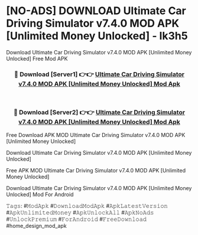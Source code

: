 # [NO-ADS] DOWNLOAD Ultimate Car Driving Simulator v7.4.0 MOD APK [Unlimited Money Unlocked] - lk3h5
Download Ultimate Car Driving Simulator v7.4.0 MOD APK [Unlimited Money Unlocked] Free Mod APK

<div align="center">
<h3>🔴 Download [Server1] 👉👉 <a href="https://apk-comot.site?title=Ultimate_Car_Driving_Simulator_v7.4.0_MOD_APK_[Unlimited_Money_Unlocked]">Ultimate Car Driving Simulator v7.4.0 MOD APK [Unlimited Money Unlocked] Mod Apk</a></h3><br>

<h3>🔴 Download [Server2] 👉👉 <a href="https://apk-comot.site?title=Ultimate_Car_Driving_Simulator_v7.4.0_MOD_APK_[Unlimited_Money_Unlocked]">Ultimate Car Driving Simulator v7.4.0 MOD APK [Unlimited Money Unlocked] Mod Apk</a></h3>
</div>


Free Download APK MOD Ultimate Car Driving Simulator v7.4.0 MOD APK [Unlimited Money Unlocked]

Download Ultimate Car Driving Simulator v7.4.0 MOD APK [Unlimited Money Unlocked] 

Free APK MOD Ultimate Car Driving Simulator v7.4.0 MOD APK [Unlimited Money Unlocked] 

Download Ultimate Car Driving Simulator v7.4.0 MOD APK [Unlimited Money Unlocked] Mod For Android

𝚃𝚊𝚐𝚜: #𝙼𝚘𝚍𝙰𝚙𝚔 #𝙳𝚘𝚠𝚗𝚕𝚘𝚊𝚍𝙼𝚘𝚍𝙰𝚙𝚔 #𝙰𝚙𝚔𝙻𝚊𝚝𝚎𝚜𝚝𝚅𝚎𝚛𝚜𝚒𝚘𝚗 #𝙰𝚙𝚔𝚄𝚗𝚕𝚒𝚖𝚒𝚝𝚎𝚍𝙼𝚘𝚗𝚎𝚢 #𝙰𝚙𝚔𝚄𝚗𝚕𝚘𝚌𝚔𝙰𝚕𝚕 #𝙰𝚙𝚔𝙽𝚘𝙰𝚍𝚜 #𝚄𝚗𝚕𝚘𝚌𝚔𝙿𝚛𝚎𝚖𝚒𝚞𝚖 #𝙵𝚘𝚛𝙰𝚗𝚍𝚛𝚘𝚒𝚍 #𝙵𝚛𝚎𝚎𝙳𝚘𝚠𝚗𝚕𝚘𝚊𝚍 #home_design_mod_apk